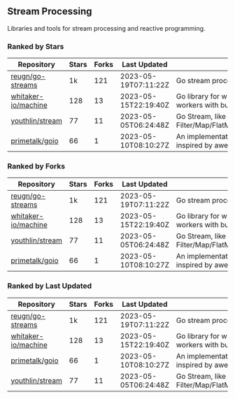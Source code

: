 ## Stream Processing

Libraries and tools for stream processing and reactive programming.

### Ranked by Stars

| Repository | Stars | Forks | Last Updated | Description | 
|------------|-------|-------|--------------|-------------|
| [reugn/go-streams](https://github.com/reugn/go-streams) | 1k | 121 | 2023-05-19T07:11:22Z |  Go stream processing library. |
| [whitaker-io/machine](https://github.com/whitaker-io/machine) | 128 | 13 | 2023-05-15T22:19:40Z |  Go library for writing and generating stream workers with built in metrics and traceability. |
| [youthlin/stream](https://github.com/youthlin/stream) | 77 | 11 | 2023-05-05T06:24:48Z |  Go Stream, like Java 8 Stream: Filter/Map/FlatMap/Peek/Sorted/ForEach/Reduce... |
| [primetalk/goio](https://github.com/primetalk/goio) | 66 | 1 | 2023-05-10T08:10:27Z |  An implementation of IO, Stream, Fiber for Golang, inspired by awesome Scala libraries cats and fs2. |

### Ranked by Forks

| Repository | Stars | Forks | Last Updated | Description | 
|------------|-------|-------|--------------|-------------|
| [reugn/go-streams](https://github.com/reugn/go-streams) | 1k | 121 | 2023-05-19T07:11:22Z |  Go stream processing library. |
| [whitaker-io/machine](https://github.com/whitaker-io/machine) | 128 | 13 | 2023-05-15T22:19:40Z |  Go library for writing and generating stream workers with built in metrics and traceability. |
| [youthlin/stream](https://github.com/youthlin/stream) | 77 | 11 | 2023-05-05T06:24:48Z |  Go Stream, like Java 8 Stream: Filter/Map/FlatMap/Peek/Sorted/ForEach/Reduce... |
| [primetalk/goio](https://github.com/primetalk/goio) | 66 | 1 | 2023-05-10T08:10:27Z |  An implementation of IO, Stream, Fiber for Golang, inspired by awesome Scala libraries cats and fs2. |

### Ranked by Last Updated

| Repository | Stars | Forks | Last Updated | Description | 
|------------|-------|-------|--------------|-------------|
| [reugn/go-streams](https://github.com/reugn/go-streams) | 1k | 121 | 2023-05-19T07:11:22Z |  Go stream processing library. |
| [whitaker-io/machine](https://github.com/whitaker-io/machine) | 128 | 13 | 2023-05-15T22:19:40Z |  Go library for writing and generating stream workers with built in metrics and traceability. |
| [primetalk/goio](https://github.com/primetalk/goio) | 66 | 1 | 2023-05-10T08:10:27Z |  An implementation of IO, Stream, Fiber for Golang, inspired by awesome Scala libraries cats and fs2. |
| [youthlin/stream](https://github.com/youthlin/stream) | 77 | 11 | 2023-05-05T06:24:48Z |  Go Stream, like Java 8 Stream: Filter/Map/FlatMap/Peek/Sorted/ForEach/Reduce... |

